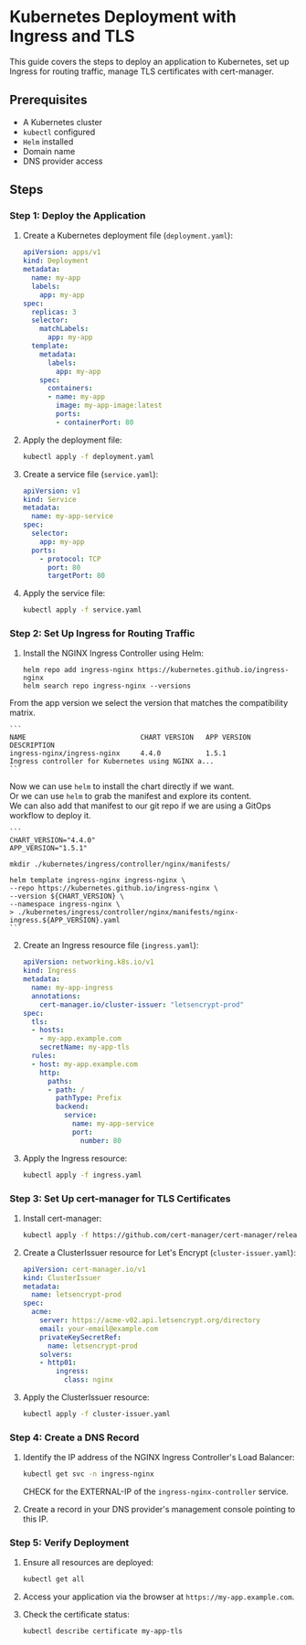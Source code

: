 # Kubernetes Deployment with Ingress and TLS

This guide covers the steps to deploy an application to Kubernetes, set up Ingress for routing traffic, manage TLS certificates with cert-manager.

## Prerequisites
- A Kubernetes cluster
- `kubectl` configured
- `Helm` installed
- Domain name
- DNS provider access

## Steps

### Step 1: Deploy the Application

1. Create a Kubernetes deployment file (`deployment.yaml`):

    ```yaml
    apiVersion: apps/v1
    kind: Deployment
    metadata:
      name: my-app
      labels:
        app: my-app
    spec:
      replicas: 3
      selector:
        matchLabels:
          app: my-app
      template:
        metadata:
          labels:
            app: my-app
        spec:
          containers:
          - name: my-app
            image: my-app-image:latest
            ports:
            - containerPort: 80
    ```

2. Apply the deployment file:

    ```sh
    kubectl apply -f deployment.yaml
    ```

3. Create a service file (`service.yaml`):

    ```yaml
    apiVersion: v1
    kind: Service
    metadata:
      name: my-app-service
    spec:
      selector:
        app: my-app
      ports:
        - protocol: TCP
          port: 80
          targetPort: 80
    ```

4. Apply the service file:

    ```sh
    kubectl apply -f service.yaml
    ```

### Step 2: Set Up Ingress for Routing Traffic

1. Install the NGINX Ingress Controller using Helm:
     ```
    helm repo add ingress-nginx https://kubernetes.github.io/ingress-nginx
    helm search repo ingress-nginx --versions
    ```

From the app version we select the version that matches the compatibility matrix. </br>

    ```
    NAME                            CHART VERSION   APP VERSION     DESCRIPTION
    ingress-nginx/ingress-nginx     4.4.0           1.5.1           Ingress controller for Kubernetes using NGINX a...
    ```

Now we can use `helm` to install the chart directly if we want. </br>
Or we can use `helm` to grab the manifest and explore its content. </br>
We can also add that manifest to our git repo if we are using a GitOps workflow to deploy it. </br>

    ```
    CHART_VERSION="4.4.0"
    APP_VERSION="1.5.1"
    
    mkdir ./kubernetes/ingress/controller/nginx/manifests/
    
    helm template ingress-nginx ingress-nginx \
    --repo https://kubernetes.github.io/ingress-nginx \
    --version ${CHART_VERSION} \
    --namespace ingress-nginx \
    > ./kubernetes/ingress/controller/nginx/manifests/nginx-ingress.${APP_VERSION}.yaml
    ```

2. Create an Ingress resource file (`ingress.yaml`):

    ```yaml
    apiVersion: networking.k8s.io/v1
    kind: Ingress
    metadata:
      name: my-app-ingress
      annotations:
        cert-manager.io/cluster-issuer: "letsencrypt-prod"
    spec:
      tls:
      - hosts:
        - my-app.example.com
        secretName: my-app-tls
      rules:
      - host: my-app.example.com
        http:
          paths:
          - path: /
            pathType: Prefix
            backend:
              service:
                name: my-app-service
                port:
                  number: 80
    ```

3. Apply the Ingress resource:

    ```sh
    kubectl apply -f ingress.yaml
    ```

### Step 3: Set Up cert-manager for TLS Certificates

1. Install cert-manager:

    ```sh
    kubectl apply -f https://github.com/cert-manager/cert-manager/releases/download/v1.14.5/cert-manager.yaml
    ```

2. Create a ClusterIssuer resource for Let's Encrypt (`cluster-issuer.yaml`):

    ```yaml
    apiVersion: cert-manager.io/v1
    kind: ClusterIssuer
    metadata:
      name: letsencrypt-prod
    spec:
      acme:
        server: https://acme-v02.api.letsencrypt.org/directory
        email: your-email@example.com
        privateKeySecretRef:
          name: letsencrypt-prod
        solvers:
        - http01:
            ingress:
              class: nginx
    ```

3. Apply the ClusterIssuer resource:

    ```sh
    kubectl apply -f cluster-issuer.yaml
    ```

### Step 4: Create a DNS Record

1. Identify the IP address of the NGINX Ingress Controller's Load Balancer:

    ```sh
    kubectl get svc -n ingress-nginx
    ```

    CHECK for the EXTERNAL-IP of the `ingress-nginx-controller` service.

2. Create a record in your DNS provider's management console pointing to this IP. 

### Step 5: Verify Deployment

1. Ensure all resources are deployed:

    ```sh
    kubectl get all
    ```

2. Access your application via the browser at `https://my-app.example.com`.

3. Check the certificate status:

    ```sh
    kubectl describe certificate my-app-tls
    ```






